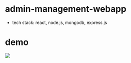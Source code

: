# admin-management-webapp
- tech stack: react, node.js, mongodb, express.js

# demo
[![](http://img.youtube.com/vi/U0hSUjQ5Aro/0.jpg)](http://www.youtube.com/watch?v=U0hSUjQ5Aro "")

